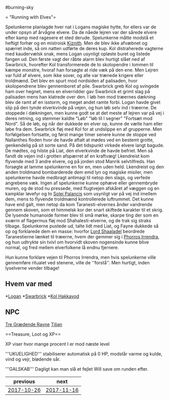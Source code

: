 #burning-sky

= "Running with Elves"=

Spelunkerne planlagde hver nat i Logans magiske hytte, for ellers var de under opsyn af årvågne elvere. Da de nåede lejren var der sårede elvere efter kamp med ragesere et sted derude. Spelunkerne måtte modstå et heftigt forhør og en mistroisk [Kiznith](./Kiznith.md). Men de blev ikke afvæbnet og spærret inde, så om natten udførte de deres kup. Kol distraherede vagterne med kaudervælsk snak, mens Logan usynligt opløste buret og listede fangen ud. Den første vagt der råbte alarm blev hurtigt slået ned af Swarbrick, hvorefter Kol transformerede de to skolopendre i lommen til kæmpe monstre, hvoraf han forsøgte at ride væk på den ene. Men Lejren var fuld af elvere, som ikke sover, og alle var trænede krigere eller troldmænd. Det blev en spurt mod nordsiden af palisaden, hvor skolopendrene blev gennemboret af pile. Swarbrick greb Kol og svingede ham over hegnet, mens en elverridder gav Swarbrick et grimt slag på palisaden mens han klatrede over den. I løb hen mod træernes dækning blev de ramt af en isstorm, og meget andet ramte forbi. Logan havde givet slip på den tynde elverkvinde på vejen, og hun løb selv ind i træerne. De stoppede i dækningen, men kunne godt se at det meste af lejren var på vej i deres retning, og stemmer kaldte "Løb" "løb til I segner" "Fortsæt mod Nord". Så de løb, og når der dukkede en elver op, kunne de vælte ham eller løbe fra dem. Swarbrick fløj med Kol for at undslippe en af grupperne. Men forfølgelsen fortsatte, og først mange timer senere kunne de stoppe ved Nallanthes floden hvor de havde aftalt at mødes ved en bestemt grotte, genkendelig på sit sorte sand. På det tidspunkt virkede elvere langt bagude. De mødtes, og hilste på Liat, den elverkvinde de havde befriet. Men så fandt de vejen ind i grotten afspærret af en kraftvæg!
Lkendreist kom flyvende med 3 andre elvere, og på jorden stod Manrik selvtilfreds. Han forsøgte at lamme spelunkerne en for en, men uden held. Lkendreist og den anden troldmand bombarderede dem emd lyn og magiske misiler, men spelunkerne havde medbragt antimagi til netop den slags, og verfede angrebene væk. Ingen af spelunkerne kunne ophæve eller gennembryde muren, og de stod nu pressede, med flugtvejen afskåret af væggen og en kampklar løvefyr og to [Solei Palancis](./Solei%20Palancis.md) som usynligt var på vej ind imellem dem, mens to flyvende troldmænd kontrollerede luftrummet. Det kunne have end galt, men netop da kom Taranesti-elvernes ånder vandrende gennem skoven, som et himmelsk kor der snart skiftede karakter til et skrig. De lysende humanoide former blev til små mørke, skarpe ting der som en sværm af flagermus fløj mod Shahalesti-elverne, og de trak sig straks tilbage. Spelunkerne pustede ud, talte lidt med Liat, og Fayne dukkede så op og forklarede dem en masse: hvorfor [Lord Shaaladel](./Lord%20Shaaladel.md) beordrede Taranestierne lænket til træerne, hvem der gemmer sig i [Phorros Irrendra](./Phorros%20Irrendra.md), og hun udtrykte sin tvivl om hvorvidt skoven nogensinde kunne blive normal, og fred mellem elverfolkene lå endnu fjernere.

Hun kunne forklare vejen til Phorros Irrendra, men hvis spelunkerne ville gennemføre ritualet ved stenene, ville de ''forstå''. Men hurtigt, inden lyselverne vender tilbage!

 


## Hvem var med
*[Logan](./Logan.md)
*[Swarbrick](./Swarbrick%20Everwood.md)
*[Kol Hakkavod](./Kol%20Hakkavod.md)



## NPC
[Tre Grædende Ravne](./Tre%20Grædende%20Ravne.md)
[Tiljan](./Tiljan.md)

==Treasure, Loot og XP==




XP viser hvor mange procent I er mod næste level

'''UKUELIGHED''' stabiliserer automatisk på 0 HP, modstår varme og kulde, vind og vejr, blødende sår.

'''GALSKAB''' Dagligt kan man slå et fejlet Will save om runden efter.

| previous | next |
| --- | --- |
| [2017-10-26](./2017-10-26.md) | [2017-11-16](./2017-11-16.md) |
